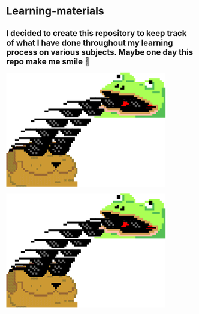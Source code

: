 # Learning-materials

I decided to create this repository to keep track of what I have done throughout my learning process on various subjects. Maybe one day this repo make me smile 🥲 
---
![frogg](./src/images/amazing.gif)
<div aling="center">
  <img src="./src/images/amazing.gif"/>  
</div>
